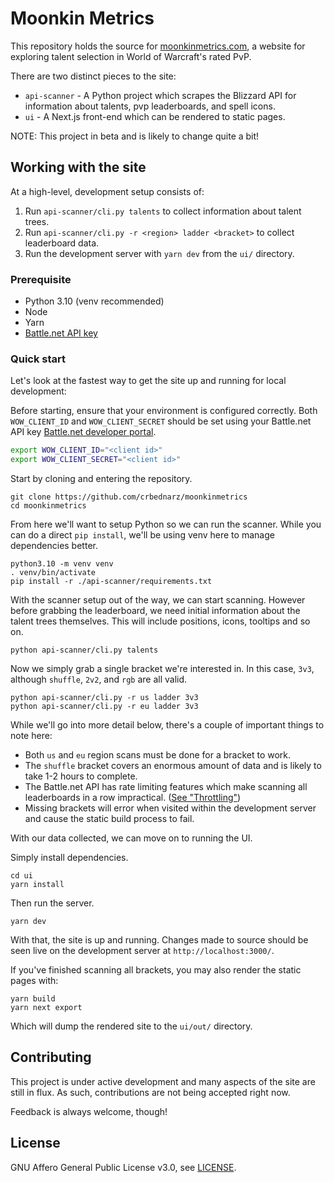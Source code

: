 # Moonkin Metrics

This repository holds the source for [moonkinmetrics.com](https://moonkinmetrics.com), a website for exploring talent selection in World of Warcraft's rated PvP.

There are two distinct pieces to the site:
- `api-scanner` - A Python project which scrapes the Blizzard API for information about talents, pvp leaderboards, and spell icons.
- `ui` - A Next.js front-end which can be rendered to static pages.

NOTE: This project in beta and is likely to change quite a bit!

## Working with the site

At a high-level, development setup consists of:
1. Run `api-scanner/cli.py talents` to collect information about talent trees.
2. Run `api-scanner/cli.py -r <region> ladder <bracket>` to collect leaderboard data.
3. Run the development server with `yarn dev` from the `ui/` directory.

### Prerequisite

- Python 3.10 (venv recommended)
- Node
- Yarn
- [Battle.net API key](https://develop.battle.net/)

### Quick start

Let's look at the fastest way to get the site up and running for local development:

Before starting, ensure that your environment is configured correctly.
Both `WOW_CLIENT_ID` and `WOW_CLIENT_SECRET` should be set using your Battle.net API key [Battle.net developer portal](https://develop.battle.net/).

```sh
export WOW_CLIENT_ID="<client id>"
export WOW_CLIENT_SECRET="<client id>"
```

Start by cloning and entering the repository.

```
git clone https://github.com/crbednarz/moonkinmetrics
cd moonkinmetrics
```

From here we'll want to setup Python so we can run the scanner. While you can do a direct `pip install`, we'll be using venv here to manage dependencies better.  
```
python3.10 -m venv venv
. venv/bin/activate
pip install -r ./api-scanner/requirements.txt
```

With the scanner setup out of the way, we can start scanning. However before grabbing the leaderboard, we need initial information about the talent trees themselves. This will include positions, icons, tooltips and so on.  
```
python api-scanner/cli.py talents
```

Now we simply grab a single bracket we're interested in. In this case, `3v3`, although `shuffle`, `2v2`, and `rgb` are all valid.
```
python api-scanner/cli.py -r us ladder 3v3
python api-scanner/cli.py -r eu ladder 3v3
```

While we'll go into more detail below, there's a couple of important things to note here:  
- Both `us` and `eu` region scans must be done for a bracket to work.
- The `shuffle` bracket covers an enormous amount of data and is likely to take 1-2 hours to complete.
- The Battle.net API has rate limiting features which make scanning all leaderboards in a row impractical. ([See "Throttling"](https://develop.battle.net/documentation/guides/getting-started))
- Missing brackets will error when visited within the development server and cause the static build process to fail.

With our data collected, we can move on to running the UI.

Simply install dependencies.

```
cd ui
yarn install
```

Then run the server.
```
yarn dev
```

With that, the site is up and running. Changes made to source should be seen live on the development server at `http://localhost:3000/`.

If you've finished scanning all brackets, you may also render the static pages with:
```
yarn build
yarn next export
```

Which will dump the rendered site to the `ui/out/` directory.

## Contributing

This project is under active development and many aspects of the site are still in flux. As such, contributions are not being accepted right now.

Feedback is always welcome, though!

## License

GNU Affero General Public License v3.0, see [LICENSE](https://github.com/crbednarz/moonkinmetrics/blob/master/LICENSE).
